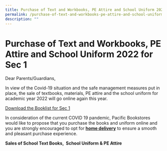 ```yaml
---
title: Purchase of Text and Workbooks, PE Attire and School Uniform 2022 for Sec 1
permalink: /purchase-of-text-and-workbooks-pe-attire-and-school-uniform-2022/
description: ""
---
```

# Purchase of Text and Workbooks, PE Attire and School Uniform 2022 for Sec 1

Dear Parents/Guardians,

In view of the Covid-19 situation and the safe management measures put in place, the sale of textbooks, materials, PE attire and the school uniform for academic year 2022 will go online again this year.

<a href="/files/Sec1%202023/TKSS-S1-BOOKLIST.pdf" target="_blank">Download the Booklist for Sec 1</a>

In consideration of the current COVID 19 pandemic, Pacific Bookstores would like to propose that you purchase the books and uniform online and you are strongly encouraged to opt for <b><u>home delivery</u></b> to ensure a smooth and pleasant purchase experience.

**Sales of School Text Books,&nbsp; School Uniform &amp; PE Attire**